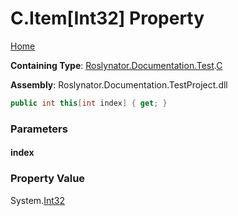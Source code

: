 <a name="_Top"></a>

# C\.Item\[Int32\] Property

[Home](../../../../../README.md#_Top)

**Containing Type**: [Roslynator.Documentation.Test](../../README.md#_Top)\.[C](../README.md#_Top)

**Assembly**: Roslynator\.Documentation\.TestProject\.dll

```csharp
public int this[int index] { get; }
```

### Parameters

#### index

### Property Value

System\.[Int32](https://docs.microsoft.com/en-us/dotnet/api/system.int32)

